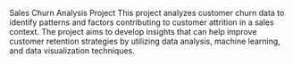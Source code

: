 Sales Churn Analysis Project
This project analyzes customer churn data to identify patterns and factors contributing to customer attrition in a sales context. The project aims to develop insights that can help improve customer retention strategies by utilizing data analysis, machine learning, and data visualization techniques.


